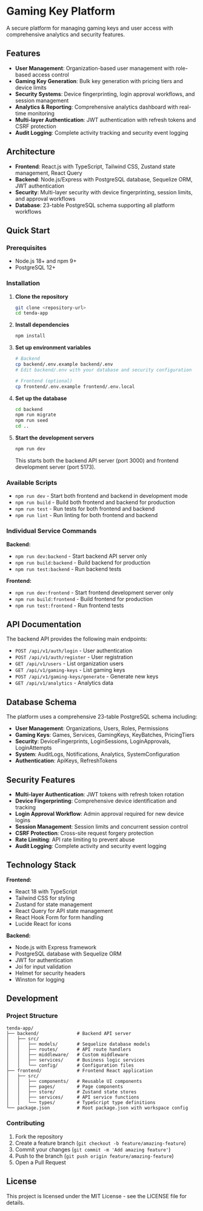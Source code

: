 # Gaming Key Platform

A secure platform for managing gaming keys and user access with comprehensive analytics and security features.

## Features

- **User Management**: Organization-based user management with role-based access control
- **Gaming Key Generation**: Bulk key generation with pricing tiers and device limits  
- **Security Systems**: Device fingerprinting, login approval workflows, and session management
- **Analytics & Reporting**: Comprehensive analytics dashboard with real-time monitoring
- **Multi-layer Authentication**: JWT authentication with refresh tokens and CSRF protection
- **Audit Logging**: Complete activity tracking and security event logging

## Architecture

- **Frontend**: React.js with TypeScript, Tailwind CSS, Zustand state management, React Query
- **Backend**: Node.js/Express with PostgreSQL database, Sequelize ORM, JWT authentication
- **Security**: Multi-layer security with device fingerprinting, session limits, and approval workflows
- **Database**: 23-table PostgreSQL schema supporting all platform workflows

## Quick Start

### Prerequisites

- Node.js 18+ and npm 9+
- PostgreSQL 12+

### Installation

1. **Clone the repository**
   ```bash
   git clone <repository-url>
   cd tenda-app
   ```

2. **Install dependencies**
   ```bash
   npm install
   ```

3. **Set up environment variables**
   ```bash
   # Backend
   cp backend/.env.example backend/.env
   # Edit backend/.env with your database and security configuration
   
   # Frontend (optional)
   cp frontend/.env.example frontend/.env.local
   ```

4. **Set up the database**
   ```bash
   cd backend
   npm run migrate
   npm run seed
   cd ..
   ```

5. **Start the development servers**
   ```bash
   npm run dev
   ```

   This starts both the backend API server (port 3000) and frontend development server (port 5173).

### Available Scripts

- `npm run dev` - Start both frontend and backend in development mode
- `npm run build` - Build both frontend and backend for production
- `npm run test` - Run tests for both frontend and backend
- `npm run lint` - Run linting for both frontend and backend

### Individual Service Commands

**Backend:**
- `npm run dev:backend` - Start backend API server only
- `npm run build:backend` - Build backend for production
- `npm run test:backend` - Run backend tests

**Frontend:**
- `npm run dev:frontend` - Start frontend development server only  
- `npm run build:frontend` - Build frontend for production
- `npm run test:frontend` - Run frontend tests

## API Documentation

The backend API provides the following main endpoints:

- `POST /api/v1/auth/login` - User authentication
- `POST /api/v1/auth/register` - User registration
- `GET /api/v1/users` - List organization users
- `GET /api/v1/gaming-keys` - List gaming keys
- `POST /api/v1/gaming-keys/generate` - Generate new keys
- `GET /api/v1/analytics` - Analytics data

## Database Schema

The platform uses a comprehensive 23-table PostgreSQL schema including:

- **User Management**: Organizations, Users, Roles, Permissions
- **Gaming Keys**: Games, Services, GamingKeys, KeyBatches, PricingTiers
- **Security**: DeviceFingerprints, LoginSessions, LoginApprovals, LoginAttempts
- **System**: AuditLogs, Notifications, Analytics, SystemConfiguration
- **Authentication**: ApiKeys, RefreshTokens

## Security Features

- **Multi-layer Authentication**: JWT tokens with refresh token rotation
- **Device Fingerprinting**: Comprehensive device identification and tracking
- **Login Approval Workflow**: Admin approval required for new device logins
- **Session Management**: Session limits and concurrent session control
- **CSRF Protection**: Cross-site request forgery protection
- **Rate Limiting**: API rate limiting to prevent abuse
- **Audit Logging**: Complete activity and security event logging

## Technology Stack

**Frontend:**
- React 18 with TypeScript
- Tailwind CSS for styling
- Zustand for state management
- React Query for API state management
- React Hook Form for form handling
- Lucide React for icons

**Backend:**
- Node.js with Express framework
- PostgreSQL database with Sequelize ORM
- JWT for authentication
- Joi for input validation
- Helmet for security headers
- Winston for logging

## Development

### Project Structure

```
tenda-app/
├── backend/              # Backend API server
│   ├── src/
│   │   ├── models/       # Sequelize database models
│   │   ├── routes/       # API route handlers
│   │   ├── middleware/   # Custom middleware
│   │   ├── services/     # Business logic services
│   │   └── config/       # Configuration files
├── frontend/             # Frontend React application  
│   ├── src/
│   │   ├── components/   # Reusable UI components
│   │   ├── pages/        # Page components
│   │   ├── store/        # Zustand state stores
│   │   ├── services/     # API service functions
│   │   └── types/        # TypeScript type definitions
└── package.json          # Root package.json with workspace config
```

### Contributing

1. Fork the repository
2. Create a feature branch (`git checkout -b feature/amazing-feature`)
3. Commit your changes (`git commit -m 'Add amazing feature'`)
4. Push to the branch (`git push origin feature/amazing-feature`)  
5. Open a Pull Request

## License

This project is licensed under the MIT License - see the LICENSE file for details.